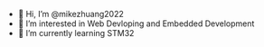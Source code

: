 - 👋 Hi, I’m @mikezhuang2022
- 👀 I’m interested in Web Devloping and Embedded Development
- 🌱 I’m currently learning STM32

<!---
mikezhuang2022/mikezhuang2022 is a ✨ special ✨ repository because its `README.md` (this file) appears on your GitHub profile.
You can click the Preview link to take a look at your changes.
--->
